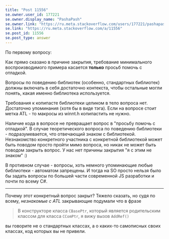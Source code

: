 ```yaml
---
title: "Post 11556"
se.owner.user_id: 177221
se.owner.display_name: "PashaPash"
se.owner.link: "https://ru.meta.stackoverflow.com/users/177221/pashapash"
se.link: "https://ru.meta.stackoverflow.com/a/11556"
se.post_id: 11556
se.post_type: answer
---
```

<p>По первому вопросу:</p>
<p>Как прямо сказано в причине закрытия, требование минимального воспроизводимого примера касается <strong>только</strong> просьб помочь с отладкой.</p>
<p>Вопросы по поведению библиотек (особенно, стандартных библиотек) должны включать в себя достаточно контекста, чтобы остальные могли понять, какая именно библиотека используется.</p>
<p>Требования к копипасте библиотеки целиком в тело вопроса нет. Достаточно упоминания (хотя бы в виде тэга). Если на вопросе стоит метка ATL - то макросы из winnt.h копипастить не нужно.</p>
<p>Наличие кода в вопросе не превращает вопрос в &quot;просьбу помочь с отладкой&quot;. В случае теоретического вопроса по поведению библиотеки - подразумевается, что отвечающий знаком с библиотекой. Незнакомство конкретного участника с конкретной библиотекой может быть поводом просто пройти мимо вопроса, но никак не может быть поводом закрыть вопрос. У нас нет причины закрытия &quot;я с этим не знаком&quot; :)</p>
<p>В противном случае - вопросы, хоть немного упоминающие любые библиотеки - автоматом запрещены. И тогда на SO просто нельзя было бы задать вопросы по большей части современной JS разработки и почти по всему C#.</p>
<hr />
<p>Почему этот конкретный вопрос закрыт? Тяжело сказать, но судя по всему, <em>незнакомые с ATL</em> закрывающие подумали что в фразе</p>
<blockquote>
<p>В конструкторе класса <code>CBasePtr</code>, который является родительским классом для класса <code>CComPtr</code>, я вижу вызов <code>AddRef()</code></p>
</blockquote>
<p>вы говорите не о стандартных классах, а о каких-то самописных своих классах, код которых вы не привели.</p>
